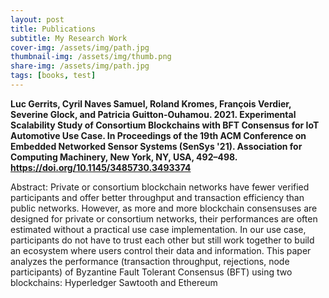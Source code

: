 ```yaml
---
layout: post
title: Publications
subtitle: My Research Work
cover-img: /assets/img/path.jpg
thumbnail-img: /assets/img/thumb.png
share-img: /assets/img/path.jpg
tags: [books, test]
---
```

**Luc Gerrits, Cyril Naves Samuel, Roland Kromes, François Verdier, Severine Glock, and Patricia Guitton-Ouhamou. 2021. Experimental Scalability Study of Consortium Blockchains with BFT Consensus for IoT Automotive Use Case. In Proceedings of the 19th ACM Conference on Embedded Networked Sensor Systems (SenSys '21). Association for Computing Machinery, New York, NY, USA, 492–498. https://doi.org/10.1145/3485730.3493374**

Abstract:
Private or consortium blockchain networks have fewer verified participants and offer better throughput and transaction efficiency than public networks. However, as more and more blockchain consensuses are designed for private or consortium networks, their performances are often estimated without a practical use case implementation. In our use case, participants do not have to trust each other but still work together to build an ecosystem where users control their data and information. This paper analyzes the performance (transaction throughput, rejections, node participants) of Byzantine Fault Tolerant Consensus (BFT) using two blockchains: Hyperledger Sawtooth and Ethereum
